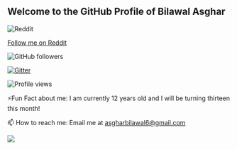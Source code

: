 ## Welcome to the GitHub Profile of Bilawal Asghar

![Reddit](https://img.shields.io/badge/Reddit-FF4500?style=for-the-badge&logo=reddit&logoColor=white)

[Follow me on Reddit](https://reddit.com/user/tech-35/)

![GitHub followers](https://img.shields.io/github/followers/tech35?label=Follow&style=social)

[![Gitter](https://badges.gitter.im/tech35/community.svg)](https://gitter.im/tech35/community?utm_source=badge&utm_medium=badge&utm_campaign=pr-badge)

![Profile views](https://gpvc.arturio.dev/tech35)

⚡Fun Fact about me: I am currently 12 years old and I will be turning thirteen this month!

📫 How to reach me: Email me at asgharbilawal6@gmail.com

![](https://user-images.githubusercontent.com/282759/84681715-8c7cb580-af02-11ea-85a4-05d069c72121.gif)
